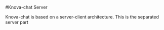 #Knova-chat Server

Knova-chat is based on a server-client architecture. This is the separated server part
